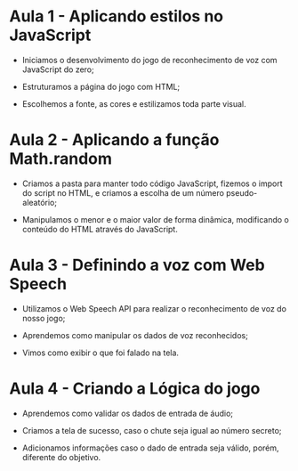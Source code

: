 # Aula 1 -  Aplicando estilos no JavaScript

- Iniciamos o desenvolvimento do jogo de reconhecimento de voz com JavaScript do zero;

- Estruturamos a página do jogo com HTML;

- Escolhemos a fonte, as cores e estilizamos toda parte visual.

# Aula 2 - Aplicando a função Math.random

- Criamos a pasta para manter todo código JavaScript, fizemos o import do script no HTML, e criamos a escolha de um número pseudo-aleatório;

- Manipulamos o menor e o maior valor de forma dinâmica, modificando o conteúdo do HTML através do JavaScript.

# Aula 3 - Definindo a voz com Web Speech

- Utilizamos o Web Speech API para realizar o reconhecimento de voz do nosso jogo;

- Aprendemos como manipular os dados de voz reconhecidos;

- Vimos como exibir o que foi falado na tela.


# Aula 4 - Criando a Lógica do jogo

- Aprendemos como validar os dados de entrada de áudio;

- Criamos a tela de sucesso, caso o chute seja igual ao número secreto;

- Adicionamos informações caso o dado de entrada seja válido, porém, diferente do objetivo.